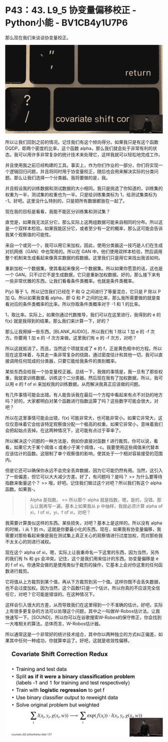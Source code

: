 # P43：43. L9_5 协变量偏移校正 - Python小能 - BV1CB4y1U7P6

那么现在我们来谈谈协变量校正。

![](img/4b23070ed8ed17b825b85cf9a3555a78_1.png)

所以让我们回到之前的情况。记住我们有这个倾向得分。如果我只是有这个函数 DQDP，即两个密度的比率，这个函数 alpha，那么我们就会处于非常有利的状态。我可以用许多非常复杂的统计技术来处理它，这样我就可以轻松地完成工作。

并且使用我之前已经构建的工具。事实上，作为你们作业的一部分，你们将实现一个逻辑回归问题，并且将同时用于协变量校正，随后也会用来解决实际的分类问题。那么让我们选择一个分类器。我将要做的是，我。

并且假设我的训练数据和测试数据的大小相同。我只是挑选了你知道的，训练集的权重为一半，测试集的权重也为一半。只是给训练集类标为 1，给测试集类标为 -1。好吧。这里没什么特别的，只是把所有数据都放在一起了。

现在我的目标是看看，我能不能区分训练集和测试集？

直觉是，如果我无法区分它，那么实际上这两组数据可能来自相同的分布。所以这是一个双样本检验。如果我能区分它，或者至少有一定的概率，那么这可能会告诉我某个观察值的可能性。

来自一个或另一个，我可以用它来加权。因此，使用分类器这一技巧是人们在生成对抗网络（GAN）中也常用的。所以在 GAN 中，他们使用双样本检验，然后调用整个机制来生成看起来像真实数据的假数据。这里我们只是用它来找出我该如何。

重新加权一个数据集，使其看起来像另一个数据集。所以如果你愿意的话，这也是一个 GAN。只不过它不是生成数据，它只是重新加权数据。好的。那么接下来有一些非常优雅的东西。让我们看看条件类概率。也就是条件类概率。

P(y) 等于 1。所以记住我们已经在 P 和 Q 之间进行了等量混合，它只是 P 除以 P 加 Q。所以如果我查看 alpha，即 Q 和 P 之间的比率，那么我所需要做的就是查看对应的条件类概率的比率。所以你取条件类概率对于 -1 和 1 的比率。

1，取比率。实际上，如果你通过代数推导，我们可以在这里进行，我得到的 e 的 f(x) 就是我得到的结果。那么我们来计算一下，好的？

那么让我擦掉一些东西。[BLANK_AUDIO]，所以我们有 1 除以 1 加 e 的 -f 次方。你要用 1 加 e 的 -f 次方来做。这里我们有 e 的 -f 次方，对吧？

所以这就抵消了。而且，当然这个项就变成了 e 的 f，正是黄色框中的方程。所以现在这意味着，与其走一条非常复杂的绕路，通过密度估计和其他一切，我可以直接调用任何现成的分类器，只要它能给我条件的类别概率。

某些东西会给我一个协变量校正器。总结一下，我做的事情是，我一旦有了那些权重，我就拿训练数据，训练这个二分类器。然后现在我有了加权数据，所以，我可以用 e 的 f of xi 来加权我的训练数据，从而解决我真正应该做的问题。

有几件事情可能会出错。有人能告诉我在最后一个方程中看起来有点不对劲的地方吗？好的，大家都明白对某个函数进行指数运算了吗？这些数字可能会很大，对吧？

所以在这里事情可能会出错，f(x) 可能非常大，也可能非常小。如果它非常大，这仅仅意味着它会给该特定观察值分配一个极高的权重。如果它非常小，意味着我们会把起始点丢掉。在这两种情况下，这可能有点过于草率了。

所以解决这个问题的一种方法是，例如你直接对函数 f 进行裁剪。你可以说，看看，如果它大于某个阈值 c 或者小于某个阈值，-c。我要使用这些阈值来代替本应该估计的函数。这限制了单个观察值的影响，使其处于一个相对容易接受的范围内。

但是它还可以确保你永远不会完全丢弃数据，因为它可能仍然有用。当然，这引入了一些偏差，但它可以大大减少方差。好了，有问题吗？是吗？ >> 为什么要等待指数来衡量这个？ >> 哦，好吧。记住我们做过这个对吧？所以我们有这个 alpha 函数。如果我-。

>> Alpha 是指数。 >> 所以那个 alpha 就是指数，嗯，是的，没错。那么让我再写一遍。基本上如果我从 p 中抽样，我就必须计算 alpha of xi，l of xi，yi，f of xi，对吧？

我需要计算类似这样的东西。某些损失，对吧？基本上是这样的。所以没有 alpha 的时候，i 从 1 到 m，这就是你要最小化的东西。现在，如果我有协变量偏移，我需要对那些看起来像是我在测试集上真正关心的观察值进行过度加权，而对那些我不太关心的则进行减权。

现在这个 alpha of xi，嗯，实际上让我重命名一下这里的东西，因为当然，另外的我们有 fs 和 gs 会冲突。记住，这个是我们用来估计的东西。协变量偏移是 e 的 f of xi。你通常会做的是使用类似于裁剪的操作，它基本上会对你这里的任何函数进行裁剪。

它将值从上方裁剪到某个值，再从下方裁剪到另一个值。这样你既不会丢失数据，也不会过度加权。因为当然，这个函数f只是一个估计。所以你真的不应该完全信任它，对吧？它可能是错误的。在这种情况下。

这样会引入很大的方差，从而导致我们在这里得到一个不准确的估计。好吧，实际上有很多更复杂的方法可以处理这个问题，其中之一叫做W-Robos估计法。让我快速写一下。[SOUND]，所以你可以在谷歌搜索W-Robos的保守修正，你会找到一大堆相关的算法。总体而言，W-Robos估计器。

所以通常这是一个非常好的统计技术组合，其中你以两种独立的方式纠正偏差，如果其中任何一种成功，你就算幸运了。好吧，这就是收敛性偏移。

![](img/4b23070ed8ed17b825b85cf9a3555a78_3.png)
